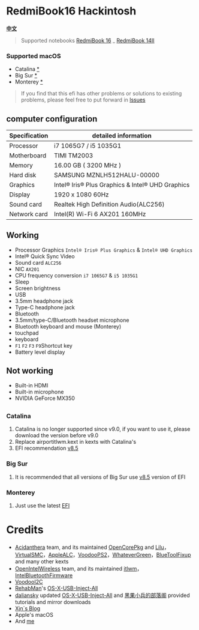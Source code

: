 # RedmiBook16 Hackintosh

[**中文**](https://github.com/XingKong746/RedmiBook16-Hackintosh)

> Supported notebooks  [RedmiBook 16](https://www.mi.com/buy/detail?product_id=10000242&cfrom=search) _ [RedmiBook 14II](https://www.mi.com/buy/detail?product_id=10000241)

### Supported macOS
- Catalina [*](#Catalina)
- Big Sur [*](#Big-Sur)
- Monterey [*](#Monterey)

> If you find that this efi has other problems or solutions to existing problems, please feel free to put forward in [lssues](https://github.com/XingKong746/RedmiBook16-Hackintosh/issues)

## computer configuration
| Specification      | detailed information                             |
| ------------------ | ------------------------------------------------ |
| Processor          | i7 1065G7 / i5 1035G1                            |
| Motherboard        | TIMI TM2003                                      |
| Memory             | 16.00 GB ( 3200 MHz )                            |
| Hard disk          | SAMSUNG MZNLH512HALU-00000                       |
| Graphics           | Intel® Iris® Plus Graphics & Intel® UHD Graphics |
| Display            | 1920 x 1080  60Hz                                |
| Sound card         | Realtek High Definition Audio(ALC256)            |
| Network card       | Intel(R) Wi-Fi 6 AX201 160MHz                    |

## Working
- Processor Graphics `Intel® Iris® Plus Graphics` & `Intel® UHD Graphics`
- Intel® Quick Sync Video
- Sound card  `ALC256`
- NIC  `AX201`
- CPU frequency conversion  `i7 1065G7` & `i5 1035G1`
- Sleep
- Screen brightness
- USB
- 3.5mm headphone jack
- Type-C headphone jack
- Bluetooth
- 3.5mm/type-C/Bluetooth headset microphone
- Bluetooth keyboard and mouse (Monterey)
- touchpad
- keyboard
- `F1` `F2` `F3` `F9`Shortcut key
- Battery level display

## Not working
- Built-in HDMI
- Built-in microphone
- NVIDIA GeForce MX350

##

### Catalina
1. Catalina is no longer supported since v9.0, if you want to use it, please download the version before v9.0
2. Replace airportitlwm.kext in kexts with Catalina's
3. EFI recommendation [v8.5](https://github.com/XingKong746/RedmiBook16-Hackintosh/releases/tag/v8.5)

### Big Sur
1. It is recommended that all versions of Big Sur use [v8.5](https://github.com/XingKong746/RedmiBook16-Hackintosh/releases/tag/v8.5) version of EFI

### Monterey
1. Just use the latest [EFI](https://github.com/XingKong746/RedmiBook16-Hackintosh/releases/latest)

# Credits
- [Acidanthera](https://github.com/acidanthera) team, and its maintained [OpenCorePkg](https://github.com/acidanthera/OpenCorePkg) and [Lilu](https://github.com/acidanthera/Lilu)，[VirtualSMC](https://github.com/acidanthera/VirtualSMC)，[AppleALC](https://github.com/acidanthera/AppleALC)，[VoodooPS2](https://github.com/acidanthera/VoodooPS2)，[WhateverGreen](https://github.com/acidanthera/WhateverGreen)，[BlueToolFixup](https://github.com/acidanthera/BrcmPatchRAM) and many other kexts
- [OpenIntelWireless](https://github.com/OpenIntelWireless) team, and its maintained [itlwm](https://github.com/OpenIntelWireless/itlwm)，[IntelBluetoothFirmware](https://github.com/OpenIntelWireless/IntelBluetoothFirmware)
- [VoodooI2C](https://github.com/VoodooI2C/VoodooI2C)
- [RehabMan](https://github.com/RehabMan)'s [OS-X-USB-Inject-All](https://github.com/RehabMan/OS-X-USB-Inject-All)
- [daliansky](https://github.com/daliansky) updated [OS-X-USB-Inject-All](https://github.com/daliansky/OS-X-USB-Inject-All) and [黑果小兵的部落阁](https://blog.daliansky.net/) provided tutorials and mirror downloads
- [Xjn´s Blog](https://blog.xjn819.com)
- Apple's macOS
- And [me](https://github.com/XingKong746)
